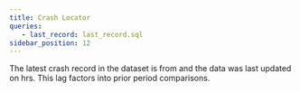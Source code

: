 ```yaml
---
title: Crash Locator
queries:
   - last_record: last_record.sql
sidebar_position: 12
---
```




<Note>
    The latest crash record in the dataset is from <Value data={last_record} column="latest_record"/> and the data was last updated on <Value data={last_record} column="latest_update"/> hrs. This lag factors into prior period comparisons.
</Note>